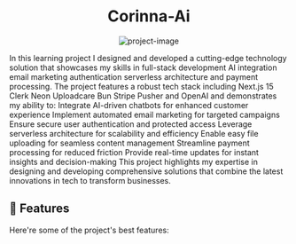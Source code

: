 <h1 align="center" id="title">Corinna-Ai</h1>

<p align="center"><img src="https://socialify.git.ci/M00nNight/corinnaAI/image?language=1&amp;owner=1&amp;name=1&amp;stargazers=1&amp;theme=Light" alt="project-image"></p>

<p id="description">In this learning project I designed and developed a cutting-edge technology solution that showcases my skills in full-stack development AI integration email marketing authentication serverless architecture and payment processing. The project features a robust tech stack including Next.js 15 Clerk Neon Uploadcare Bun Stripe Pusher and OpenAI and demonstrates my ability to: Integrate AI-driven chatbots for enhanced customer experience Implement automated email marketing for targeted campaigns Ensure secure user authentication and protected access Leverage serverless architecture for scalability and efficiency Enable easy file uploading for seamless content management Streamline payment processing for reduced friction Provide real-time updates for instant insights and decision-making This project highlights my expertise in designing and developing comprehensive solutions that combine the latest innovations in tech to transform businesses.</p>

  
  
<h2>🧐 Features</h2>

Here're some of the project's best features:
